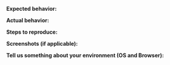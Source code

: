 **Expected behavior:**

**Actual behavior:**

**Steps to reproduce:**

**Screenshots (if applicable):**

**Tell us something about your environment (OS and Browser):**
